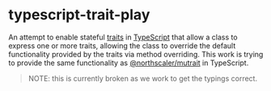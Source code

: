 # typescript-trait-play

An attempt to enable stateful [traits](https://en.wikipedia.org/wiki/Trait_(computer_programming)) in [TypeScript](https://www.typescriptlang.org/) that allow a class to express one or more traits, allowing the class to override the default functionality provided by the traits via method overriding.
This work is trying to provide the same functionality as [@northscaler/mutrait](https://www.npmjs.com/package/@northscaler/mutrait) in TypeScript.

> NOTE: this is currently broken as we work to get the typings correct.

